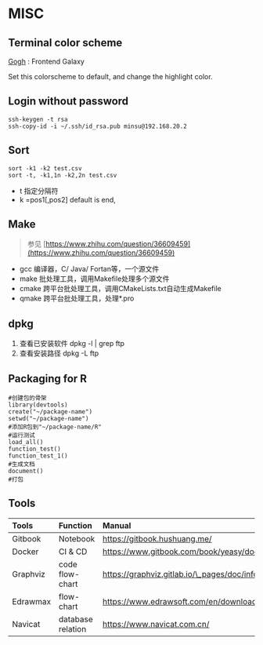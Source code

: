 # MISC

## Terminal color scheme

[Gogh](https://mayccoll.github.io/Gogh/#0) : Frontend Galaxy

Set this colorscheme to default, and change the highlight color.

## Login without password

```text
ssh-keygen -t rsa
ssh-copy-id -i ~/.ssh/id_rsa.pub minsu@192.168.20.2
```

## Sort

```text
sort -k1 -k2 test.csv
sort -t, -k1,1n -k2,2n test.csv
```

* t 指定分隔符
* k =pos1\[,pos2\] default is end,

## Make

> 参见 [https://www.zhihu.com/question/36609459](https://www.zhihu.com/question/36609459)

* gcc 编译器，C/ Java/ Fortan等，一个源文件
* make 批处理工具，调用Makefile处理多个源文件
* cmake 跨平台批处理工具，调用CMakeLists.txt自动生成Makefile
* qmake 跨平台批处理工具，处理\*.pro

## dpkg

1. 查看已安装软件 dpkg -l \| grep ftp
2. 查看安装路径 dpkg -L ftp

## Packaging for R

```text
#创建包的骨架
library(devtools)
create("~/package-name")
setwd("~/package-name")
#添加R包到"~/package-name/R"
#运行测试
load_all()
function_test()
function_test_1()
#生成文档
document()
#打包
```

## Tools

| Tools | Function | Manual |
| :--- | :--- | :--- |
| Gitbook | Notebook | https://gitbook.hushuang.me/ |
| Docker | CI & CD | https://www.gitbook.com/book/yeasy/docker\_practice/details |
| Graphviz | code flow-chart | https://graphviz.gitlab.io/\_pages/doc/info/lang.html |
| Edrawmax | flow-chart | https://www.edrawsoft.com/en/download-edrawmax.html |
| Navicat | database relation | https://www.navicat.com.cn/ |

